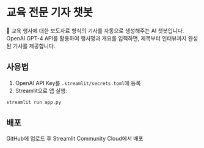 # 교육 전문 기자 챗봇

📰 교육 행사에 대한 보도자료 형식의 기사를 자동으로 생성해주는 AI 챗봇입니다.  
OpenAI GPT-4 API를 활용하여 행사명과 개요를 입력하면, 제목부터 인터뷰까지 완성된 기사를 제공합니다.

## 사용법

1. OpenAI API Key를 `.streamlit/secrets.toml`에 등록
2. Streamlit으로 앱 실행:

```bash
streamlit run app.py
```

## 배포

GitHub에 업로드 후 Streamlit Community Cloud에서 배포